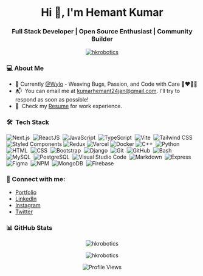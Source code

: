 <h1 align="center">Hi 👋, I'm Hemant Kumar</h1>

<h3 align="center">Full Stack Developer | Open Source Enthusiast | Community Builder</h3>

<p align="center"> 
  <a href="https://twitter.com/hkrobotics" target="blank"><img src="https://img.shields.io/twitter/follow/hkrobotics?logo=twitter&style=for-the-badge" alt="hkrobotics" /></a>
</p>

### 💻&nbsp;About Me
- 🔭 Currently [@Wylo](https://wyloapp.com/) - Weaving Bugs, Passion, and Code with Care 🐞❤️🧑‍💻
- 📬 &nbsp;You can email me at kumarhemant24jan@gmail.com. I'll try to respond as soon as possible!
- 📄 &nbsp;Check my [Resume](https://bit.ly/hkresume2023v2) for work experience.

### 🛠 &nbsp;Tech Stack
![Next.js](https://img.shields.io/badge/-Next.js-05122A?style=flat&logo=next.js)&nbsp; <!-- Added Next.js -->
![ReactJS](https://img.shields.io/badge/-React-05122A?style=flat&logo=react)&nbsp;
![JavaScript](https://img.shields.io/badge/-JavaScript-05122A?style=flat&logo=javascript)&nbsp;
![TypeScript](https://img.shields.io/badge/-TypeScript-05122A?style=flat&logo=typescript)&nbsp; <!-- Added TypeScript -->
![Vite](https://img.shields.io/badge/-Vite-05122A?style=flat&logo=vite)&nbsp; <!-- Added Vite -->
![Tailwind CSS](https://img.shields.io/badge/-Tailwind_CSS-05122A?style=flat&logo=tailwind-css)
![Styled Components](https://img.shields.io/badge/-Styled_Components-05122A?style=flat&logo=styled-components)
![Redux](https://img.shields.io/badge/-Redux-05122A?style=flat&logo=redux)
![Vercel](https://img.shields.io/badge/-Vercel-05122A?style=flat&logo=vercel)
![Docker](https://img.shields.io/badge/-Docker-05122A?style=flat&logo=docker)
![C++](https://img.shields.io/badge/-C++-05122A?style=flat&logo=C%2B%2B&logoColor=00599C)&nbsp;
![Python](https://img.shields.io/badge/-Python-05122A?style=flat&logo=python)&nbsp;
![HTML](https://img.shields.io/badge/-HTML-05122A?style=flat&logo=HTML5)&nbsp;
![CSS](https://img.shields.io/badge/-CSS-05122A?style=flat&logo=CSS3&logoColor=1572B6)&nbsp;
![Bootstrap](https://img.shields.io/badge/-Bootstrap-05122A?style=flat&logo=bootstrap&logoColor=563D7C)&nbsp;
![Django](https://img.shields.io/badge/-Django-05122A?style=flat&logo=django&logoColor=00CC44)&nbsp;
![Git](https://img.shields.io/badge/-Git-05122A?style=flat&logo=git)&nbsp;
![GitHub](https://img.shields.io/badge/-GitHub-05122A?style=flat&logo=github)&nbsp;
![Bash](https://img.shields.io/badge/-Bash-05122A?style=flat&logo=linux&logoColor=ffffff)&nbsp;
![MySQL](https://img.shields.io/badge/-MySQL-05122A?style=flat&logo=mysql)&nbsp;
![PostgreSQL](https://img.shields.io/badge/-PostgreSQL-05122A?style=flat&logo=postgresql)&nbsp;
![Visual Studio Code](https://img.shields.io/badge/-Visual%20Studio%20Code-05122A?style=flat&logo=visual-studio-code&logoColor=007ACC)&nbsp;
![Markdown](https://img.shields.io/badge/-Markdown-05122A?style=flat&logo=markdown)&nbsp;
![Express](https://img.shields.io/badge/-Express-05122A?style=flat&logo=express)&nbsp;
![Figma](https://img.shields.io/badge/-Figma-05122A?style=flat&logo=figma)&nbsp;
![NPM](https://img.shields.io/badge/-NPM-05122A?style=flat&logo=npm)&nbsp;
![MongoDB](https://img.shields.io/badge/-MongoDB-05122A?style=flat&logo=mongodb)&nbsp;
![Firebase](https://img.shields.io/badge/-firebase-05122A?style=flat&logo=firebase)&nbsp;

### 👻 Connect with me:
- [Portfolio](https://www.google.com/search?q=hkrobotics)
- [LinkedIn](https://linkedin.com/in/hkrobotics)
- [Instagram](https://instagram.com/hkrobotics)
- [Twitter](https://twitter.com/hkrobotics)

### 📊 GitHub Stats
<p align="center">
  <img src="https://github-readme-stats.vercel.app/api?username=hkrobotics&show_icons=true&theme=dark&locale=en" alt="hkrobotics">
</p>

<p align="center">
  <img src="https://github-readme-streak-stats.herokuapp.com/?user=hkrobotics&theme=dark" alt="hkrobotics">
</p>

<!-- Profile Views Badge -->
<p align="center">
  <img src="https://komarev.com/ghpvc/?username=hkrobotics&color=ff69b4" alt="Profile Views">
</p>
